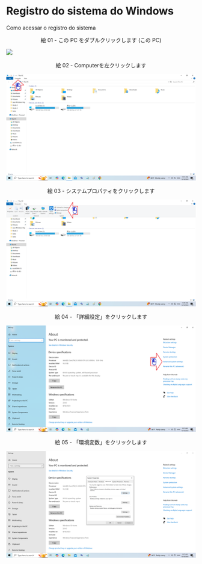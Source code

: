 # Registro do sistema do Windows

Como acessar o registro do sistema

<div align="center">
絵 01 - この PC をダブルクリックします (この PC)
</div>

![](Imagens/Windows-Registro-Modo3-Img01.png)

<div align="center">
絵 02 - Computerを左クリックします
</div>

![](Imagens/Windows-Registro-Modo3-Img02.png)

<div align="center">
絵 03 - システムプロパティをクリックします
</div>

![](Imagens/Windows-Registro-Modo3-Img03.png)

<div align="center">
絵 04 - 「詳細設定」をクリックします
</div>

![](Imagens/Windows-Registro-Modo3-Img04.png)

<div align="center">
絵 05 - 「環境変数」をクリックします
</div>

![](Imagens/Windows-Registro-Modo3-Img05.png)